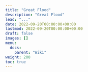 ```yaml
---
title: "Great Flood"
description: "Great Flood"
lead: "..."
date: 2022-09-20T00:00:00+00:00
lastmod: 2022-09-20T00:00:00+00:00
draft: false
images: []
menu:
  docs:
    parent: "Wiki"
weight: 200
toc: true
---
```


